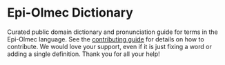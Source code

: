 
# Epi-Olmec Dictionary

Curated public domain dictionary and pronunciation guide for terms in the Epi-Olmec language. See the [contributing guide](https://github.com/drumworkteam/term/blob/make/.github/contributing.md) for details on how to contribute. We would love your support, even if it is just fixing a word or adding a single definition. Thank you for all your help!